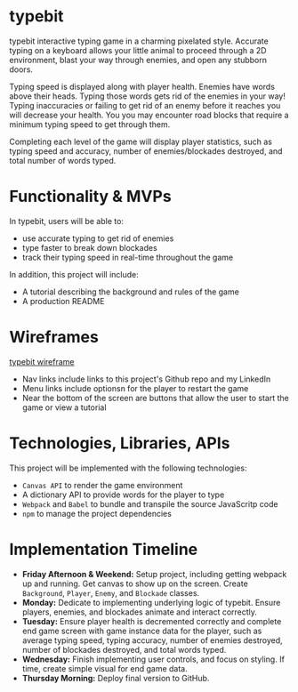 # typebit
typebit interactive typing game in a charming pixelated style. Accurate typing on a keyboard allows your little animal to proceed through a 2D environment, blast your way through enemies, and open any stubborn doors.

Typing speed is displayed along with player health. Enemies have words above their heads. Typing those words gets rid of the enemies in your way! Typing inaccuracies or failing to get rid of an enemy before it reaches you will decrease your health. You you may encounter road blocks that require a minimum typing speed to get through them.

Completing each level of the game will display player statistics, such as typing speed and accuracy, number of enemies/blockades destroyed, and total number of words typed.

# Functionality & MVPs
In typebit, users will be able to:

* use accurate typing to get rid of enemies
* type faster to break down blockades
* track their typing speed in real-time throughout the game

In addition, this project will include:
* A tutorial describing the background and rules of the game
* A production README

# Wireframes
[typebit wireframe](docs/wireframe.png)

* Nav links include links to this project's Github repo and my LinkedIn
* Menu links include optionsn for the player to restart the game
* Near the bottom of the screen are buttons that allow the user to start the game or view a tutorial

# Technologies, Libraries, APIs
This project will be implemented with the following technologies:
* `Canvas API` to render the game environment
* A dictionary API to provide words for the player to type
* `Webpack` and `Babel` to bundle and transpile the source JavaScritp code
* `npm` to manage the project dependencies

# Implementation Timeline
* **Friday Afternoon & Weekend:** Setup project, including getting webpack up and running. Get canvas to show up on the screen. Create `Background`, `Player`, `Enemy`, and `Blockade` classes.
* **Monday:** Dedicate to implementing underlying logic of typebit. Ensure players, enemies, and blockades animate and interact correctly.
* **Tuesday:** Ensure player health is decremented correctly and complete end game screen with game instance data for the player, such as average typing speed, typing accuracy, number of enemies destroyed, number of blockades destroyed, and total words typed.
* **Wednesday:** Finish implementing user controls, and focus on styling. If time, create simple visual for end game data.
* **Thursday Morning:** Deploy final version to GitHub.